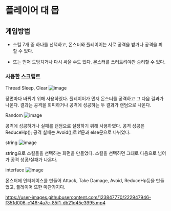 # 플레이어 대 몹

## 게임방법

- 스킬 7개 중 하나를 선택하고, 몬스터와 플레이어는 서로 공격을 받거나 공격을 피할 수 있다.

- 또는 먼저 도망치거나 다시 싸울 수도 있다. 몬스터를 쓰러트려야만 승리할 수 있다. 

### 사용한 스크립트

Thread Sleep, Clear
![image](https://user-images.githubusercontent.com/123847770/222946519-997c614e-00ae-498f-acf1-44db3da09763.png)


장면마다 바뀌기 위해 사용하였다. 플레이어가 먼저 몬스터를 공격하고 그 다음 결과가 나온다. 결과는 공격을 회피하거나 공격에 성공하는 두 결과가 랜덤으로 나온다.

Random
![image](https://user-images.githubusercontent.com/123847770/222946414-9bb7631b-b713-4151-8800-3e2491cde516.png)

공격에 성공하거나 실패를 랜덤으로 설정하기 위해 사용하였다. 공격 성공은 ReduceHp(); 공격 실패는 Avoid();로 if문과 else문으로 나뉘었다.

string
![image](https://user-images.githubusercontent.com/123847770/222946486-1dbb7384-8790-4188-9b76-ab007f2f0cb2.png)


string으로 스킬들을 선택하는 화면을 만들었다. 스킬을 선택하면 그대로 다음으로 넘어가 공격 성공/실패가 나온다.

interface
![image](https://user-images.githubusercontent.com/123847770/222946695-5a936e94-f0c4-48fd-94b1-d3429740b56e.png)


몬스터에 인터페이스를 만들어 Attack, Take Damage, Avoid, ReduceHp등을 만들었고, 플레이어 또한 마찬가지다.


https://user-images.githubusercontent.com/123847770/222947946-f351d006-c146-4a7c-85f1-db21d45e3995.mp4


